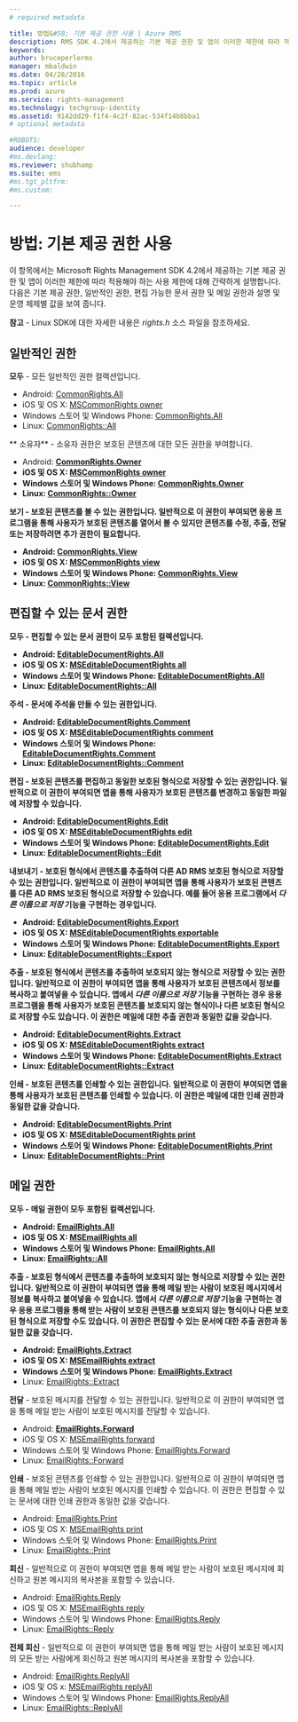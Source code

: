```yaml
---
# required metadata

title: 방법&#58; 기본 제공 권한 사용 | Azure RMS
description: RMS SDK 4.2에서 제공하는 기본 제공 권한 및 앱이 이러한 제한에 따라 적용해야 하는 사용 제한에 대해 간략하게 설명합니다.
keywords:
author: bruceperlerms
manager: mbaldwin
ms.date: 04/28/2016
ms.topic: article
ms.prod: azure
ms.service: rights-management
ms.technology: techgroup-identity
ms.assetid: 9142dd29-f1f4-4c2f-82ac-534f14b8bba1
# optional metadata

#ROBOTS:
audience: developer
#ms.devlang:
ms.reviewer: shubhamp
ms.suite: ems
#ms.tgt_pltfrm:
#ms.custom:

---
```


# 방법: 기본 제공 권한 사용

이 항목에서는 Microsoft Rights Management SDK 4.2에서 제공하는 기본 제공 권한 및 앱이 이러한 제한에 따라 적용해야 하는 사용 제한에 대해 간략하게 설명합니다. 다음은 기본 제공 권한, 일반적인 권한, 편집 가능한 문서 권한 및 메일 권한과 설명 및 운영 체제별 값을 보여 줍니다.

**참고** - Linux SDK에 대한 자세한 내용은 *rights.h* 소스 파일을 참조하세요.

## 일반적인 권한 ##

**모두** - 모든 일반적인 권한 컬렉션입니다.
- Android: [CommonRights.All](/rights-management/sdk/4.2/api/android/commonrights#msipcthin2_commonrights_class_java_ALL)
- iOS 및 OS X: [MSCommonRights owner](/rights-management/sdk/4.2/api/iOS/mscommonrights#msipcthin2_mscommonrights_interface_objc___NSString__owner_)
- Windows 스토어 및 Windows Phone: [CommonRights.All</strong>](/rights-management/sdk/4.2/api/winrt/commonrights#msipcthin2_commonrights)
- Linux: [CommonRights::All](http://azuread.github.io/rms-sdk-for-cpp/classrmscore_1_1modernapi_1_1CommonRights.html)

** 소유자** - 소유자 권한은 보호된 콘텐츠에 대한 모든 권한을 부여합니다.
- Android: [<strong>CommonRights.Owner](/rights-management/sdk/4.2/api/android/commonrights#msipcthin2_commonrights_class_java_Owner)
- iOS 및 OS X: [MSCommonRights owner](/rights-management/sdk/4.2/api/iOS/mscommonrights#msipcthin2_mscommonrights_interface_objc___NSString__owner_)
- Windows 스토어 및 Windows Phone: [CommonRights.Owner](/rights-management/sdk/4.2/api/winrt/commonrights#msipcthin2_commonrights_owner)
- Linux: [CommonRights::Owner](http://azuread.github.io/rms-sdk-for-cpp/classrmscore_1_1modernapi_1_1CommonRights.html)

**보기** - 보호된 콘텐츠를 볼 수 있는 권한입니다. 일반적으로 이 권한이 부여되면 응용 프로그램을 통해 사용자가 보호된 콘텐츠를 열어서 볼 수 있지만 콘텐츠를 수정, 추출, 전달 또는 저장하려면 추가 권한이 필요합니다.

- Android: [CommonRights.View](/rights-management/sdk/4.2/api/android/commonrights#msipcthin2_commonrights_class_java_View)
- iOS 및 OS X: [MSCommonRights view](/rights-management/sdk/4.2/api/iOS/mscommonrights#msipcthin2_mscommonrights_interface_objc___NSString__owner_)
- Windows 스토어 및 Windows Phone: [CommonRights.View](/rights-management/sdk/4.2/api/android/commonrights#msipcthin2_commonrights_class_java_View)
- Linux: [CommonRights::View](http://azuread.github.io/rms-sdk-for-cpp/classrmscore_1_1modernapi_1_1CommonRights.html)</li>

 

## 편집할 수 있는 문서 권한 ##
**모두** - 편집할 수 있는 문서 권한이 모두 포함된 컬렉션입니다.
- Android: [EditableDocumentRights.All](/rights-management/sdk/4.2/api/android/editabledocumentrights#msipcthin2_editabledocumentrights_class_java_ALL)
- iOS 및 OS X: [MSEditableDocumentRights all](/rights-management/sdk/4.2/api/iOS/mseditabledocumentrights#msipcthin2_mseditabledocumentrights_interface_objc)
- Windows 스토어 및 Windows Phone: [EditableDocumentRights.All](/rights-management/sdk/4.2/api/winrt/editabledocumentrights#msipcthin2_editabledocumentrights_all)
- Linux: [EditableDocumentRights::All](http://azuread.github.io/rms-sdk-for-cpp/classrmscore_1_1modernapi_1_1EditableDocumentRights.html)

**주석** - 문서에 주석을 만들 수 있는 권한입니다.
- Android: [EditableDocumentRights.Comment](/rights-management/sdk/4.2/api/android/editabledocumentrights#msipcthin2_editabledocumentrights_class_java_Comment)
- iOS 및 OS X: [MSEditableDocumentRights comment](/rights-management/sdk/4.2/api/iOS/mseditabledocumentrights#msipcthin2_mseditabledocumentrights_interface_objc)
- Windows 스토어 및 Windows Phone: [EditableDocumentRights.Comment](/rights-management/sdk/4.2/api/winrt/editabledocumentrights#msipcthin2_editabledocumentrights__comment)
- Linux: [EditableDocumentRights::Comment](http://azuread.github.io/rms-sdk-for-cpp/classrmscore_1_1modernapi_1_1EditableDocumentRights.html)

**편집** - 보호된 콘텐츠를 편집하고 동일한 보호된 형식으로 저장할 수 있는 권한입니다. 일반적으로 이 권한이 부여되면 앱을 통해 사용자가 보호된 콘텐츠를 변경하고 동일한 파일에 저장할 수 있습니다.
- Android: [EditableDocumentRights.Edit](/rights-management/sdk/4.2/api/android/editabledocumentrights#msipcthin2_editabledocumentrights_class_java_Edit)
- iOS 및 OS X: [MSEditableDocumentRights edit](/rights-management/sdk/4.2/api/iOS/mseditabledocumentrights#msipcthin2_mseditabledocumentrights_interface_objc)
- Windows 스토어 및 Windows Phone: [EditableDocumentRights.Edit](/rights-management/sdk/4.2/api/winrt/editabledocumentrights#msipcthin2_editabledocumentrights_edit)
- Linux: [EditableDocumentRights::Edit](http://azuread.github.io/rms-sdk-for-cpp/classrmscore_1_1modernapi_1_1EditableDocumentRights.html)

**내보내기** - 보호된 형식에서 콘텐츠를 추출하여 다른 AD RMS 보호된 형식으로 저장할 수 있는 권한입니다. 일반적으로 이 권한이 부여되면 앱을 통해 사용자가 보호된 콘텐츠를 다른 AD RMS 보호된 형식으로 저장할 수 있습니다. 예를 들어 응용 프로그램에서 *다른 이름으로 저장* 기능을 구현하는 경우입니다.

- Android: [EditableDocumentRights.Export](/rights-management/sdk/4.2/api/android/editabledocumentrights#msipcthin2_editabledocumentrights_class_java_Export)
- iOS 및 OS X: [MSEditableDocumentRights exportable](/rights-management/sdk/4.2/api/iOS/mseditabledocumentrights#msipcthin2_mseditabledocumentrights_interface_objc)
- Windows 스토어 및 Windows Phone: [EditableDocumentRights.Export](/rights-management/sdk/4.2/api/winrt/editabledocumentrights#msipcthin2_editabledocumentrights_export)
- Linux: [EditableDocumentRights::Export](http://azuread.github.io/rms-sdk-for-cpp/classrmscore_1_1modernapi_1_1EditableDocumentRights.html)

**추출** - 보호된 형식에서 콘텐츠를 추출하여 보호되지 않는 형식으로 저장할 수 있는 권한입니다. 일반적으로 이 권한이 부여되면 앱을 통해 사용자가 보호된 콘텐츠에서 정보를 복사하고 붙여넣을 수 있습니다. 앱에서 <em>다른 이름으로 저장</em> 기능을 구현하는 경우 응용 프로그램을 통해 사용자가 보호된 콘텐츠를 보호되지 않는 형식이나 다른 보호된 형식으로 저장할 수도 있습니다. 이 권한은 메일에 대한 추출 권한과 동일한 값을 갖습니다.

- Android: [EditableDocumentRights.Extract](/rights-management/sdk/4.2/api/android/editabledocumentrights#msipcthin2_editabledocumentrights_class_java_Extract)
- iOS 및 OS X: [MSEditableDocumentRights extract](/rights-management/sdk/4.2/api/iOS/mseditabledocumentrights#msipcthin2_mseditabledocumentrights_interface_objc)
- Windows 스토어 및 Windows Phone: [EditableDocumentRights.Extract](/rights-management/sdk/4.2/api/winrt/editabledocumentrights#msipcthin2_editabledocumentrights_extract)
- Linux: [EditableDocumentRights::Extract](http://azuread.github.io/rms-sdk-for-cpp/classrmscore_1_1modernapi_1_1EditableDocumentRights.html)

**인쇄** - 보호된 콘텐츠를 인쇄할 수 있는 권한입니다. 일반적으로 이 권한이 부여되면 앱을 통해 사용자가 보호된 콘텐츠를 인쇄할 수 있습니다. 이 권한은 메일에 대한 인쇄 권한과 동일한 값을 갖습니다.

- Android: [EditableDocumentRights.Print](/rights-management/sdk/4.2/api/android/editabledocumentrights#msipcthin2_editabledocumentrights_class_java_Print)
- iOS 및 OS X: [MSEditableDocumentRights print](/rights-management/sdk/4.2/api/iOS/mseditabledocumentrights#msipcthin2_mseditabledocumentrights_interface_objc)
- Windows 스토어 및 Windows Phone: [EditableDocumentRights.Print](/rights-management/sdk/4.2/api/winrt/editabledocumentrights#msipcthin2_editabledocumentrights_print)
- Linux: [EditableDocumentRights::Print](http://azuread.github.io/rms-sdk-for-cpp/classrmscore_1_1modernapi_1_1EditableDocumentRights.html)

 

## 메일 권한 ##

**모두** - 메일 권한이 모두 포함된 컬렉션입니다.
- Android: [EmailRights.All](/rights-management/sdk/4.2/api/android/emailrights#msipcthin2_emailrights_class_java_ALL)
- iOS 및 OS X: [MSEmailRights all](/rights-management/sdk/4.2/api/iOS/msemailrights#msipcthin2_msemailrights_interface_objc)
- Windows 스토어 및 Windows Phone: [EmailRights.All](/rights-management/sdk/4.2/api/winrt/emailrights#msipcthin2_emailrights_all)
- Linux: [EmailRights::All](http://azuread.github.io/rms-sdk-for-cpp/classrmscore_1_1modernapi_1_1EmailRights.html)

**추출** - 보호된 형식에서 콘텐츠를 추출하여 보호되지 않는 형식으로 저장할 수 있는 권한입니다. 일반적으로 이 권한이 부여되면 앱을 통해 메일 받는 사람이 보호된 메시지에서 정보를 복사하고 붙여넣을 수 있습니다. 앱에서 <em>다른 이름으로 저장</em> 기능을 구현하는 경우 응용 프로그램을 통해 받는 사람이 보호된 콘텐츠를 보호되지 않는 형식이나 다른 보호된 형식으로 저장할 수도 있습니다. 이 권한은 편집할 수 있는 문서에 대한 추출 권한과 동일한 값을 갖습니다.

- Android: [EmailRights.Extract](/rights-management/sdk/4.2/api/android/emailrights#msipcthin2_emailrights_class_java_Extract)
- iOS 및 OS X: [MSEmailRights extract](/rights-management/sdk/4.2/api/iOS/msemailrights#msipcthin2_msemailrights_interface_objc)
- Windows 스토어 및 Windows Phone: [EmailRights.Extract</strong>](/rights-management/sdk/4.2/api/winrt/emailrights#msipcthin2_emailrights_extract)
- Linux: [EmailRights::Extract](http://azuread.github.io/rms-sdk-for-cpp/classrmscore_1_1modernapi_1_1EmailRights.html)

**전달** - 보호된 메시지를 전달할 수 있는 권한입니다. 일반적으로 이 권한이 부여되면 앱을 통해 메일 받는 사람이 보호된 메시지를 전달할 수 있습니다.
- Android: [<strong>EmailRights.Forward</strong>](/rights-management/sdk/4.2/api/android/emailrights#msipcthin2_emailrights_class_java_Forward)
- iOS 및 OS X: [MSEmailRights forward](/rights-management/sdk/4.2/api/iOS/msemailrights#msipcthin2_msemailrights_interface_objc)
- Windows 스토어 및 Windows Phone: [EmailRights.Forward](/rights-management/sdk/4.2/api/winrt/emailrights#msipcthin2_emailrights_forward)
- Linux: [EmailRights::Forward](http://azuread.github.io/rms-sdk-for-cpp/classrmscore_1_1modernapi_1_1EmailRights.html)

**인쇄** - 보호된 콘텐츠를 인쇄할 수 있는 권한입니다. 일반적으로 이 권한이 부여되면 앱을 통해 메일 받는 사람이 보호된 메시지를 인쇄할 수 있습니다. 이 권한은 편집할 수 있는 문서에 대한 인쇄 권한과 동일한 값을 갖습니다.

- Android: [EmailRights.Print](/rights-management/sdk/4.2/api/android/emailrights#msipcthin2_emailrights_class_java_Print)
- iOS 및 OS X: [MSEmailRights print](/rights-management/sdk/4.2/api/iOS/msemailrights#msipcthin2_msemailrights_interface_objc)
- Windows 스토어 및 Windows Phone: [EmailRights.Print](/rights-management/sdk/4.2/api/winrt/emailrights#msipcthin2_emailrights_print)
- Linux: [EmailRights::Print](http://azuread.github.io/rms-sdk-for-cpp/classrmscore_1_1modernapi_1_1EmailRights.html)

**회신** - 일반적으로 이 권한이 부여되면 앱을 통해 메일 받는 사람이 보호된 메시지에 회신하고 원본 메시지의 복사본을 포함할 수 있습니다.

- Android: [EmailRights.Reply](/rights-management/sdk/4.2/api/android/emailrights#msipcthin2_emailrights_class_java_Reply)
- iOS 및 OS X: [MSEmailRights reply](/rights-management/sdk/4.2/api/iOS/msemailrights#msipcthin2_msemailrights_interface_objc)
- Windows 스토어 및 Windows Phone: [EmailRights.Reply](/rights-management/sdk/4.2/api/winrt/emailrights#msipcthin2_emailrights_reply)
- Linux: [EmailRights::Reply](http://azuread.github.io/rms-sdk-for-cpp/classrmscore_1_1modernapi_1_1EmailRights.html)

**전체 회신** - 일반적으로 이 권한이 부여되면 앱을 통해 메일 받는 사람이 보호된 메시지의 모든 받는 사람에게 회신하고 원본 메시지의 복사본을 포함할 수 있습니다.

- Android: [EmailRights.ReplyAll</strong>](/rights-management/sdk/4.2/api/android/emailrights#msipcthin2_emailrights_class_java_ReplyAll)
- iOS 및 OS x: [MSEmailRights replyAll](/rights-management/sdk/4.2/api/iOS/msemailrights#msipcthin2_msemailrights_interface_objc)
- Windows 스토어 및 Windows Phone: [EmailRights.ReplyAll](/rights-management/sdk/4.2/api/winrt/emailrights#msipcthin2_emailrights_replyall)
- Linux: [EmailRights::ReplyAll](http://azuread.github.io/rms-sdk-for-cpp/classrmscore_1_1modernapi_1_1EmailRights.html)

 

 

 


<!--HONumber=Apr16_HO4-->


